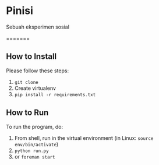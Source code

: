 # Pinisi

Sebuah eksperimen sosial

=======

## How to Install

Please follow these steps:

1. `git clone`
2. Create virtualenv
3. `pip install -r requirements.txt`

## How to Run

To run the program, do:

1. From shell, run in the virtual environment (in Linux: `source env/bin/activate`)
2. `python run.py`
3. or `foreman start`
